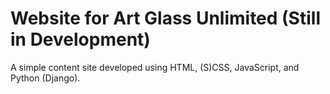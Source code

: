 # Website for Art Glass Unlimited (Still in Development)

A simple content site developed using HTML, (S)CSS, JavaScript, and Python (Django).  
